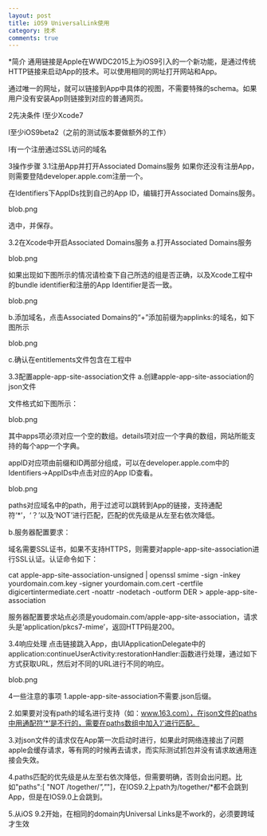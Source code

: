 ```yaml
---
layout: post
title: iOS9 UniversalLink使用
category: 技术
comments: true
---
```


*简介
通用链接是Apple在WWDC2015上为iOS9引入的一个新功能，是通过传统HTTP链接来启动App的技术。可以使用相同的网址打开网站和App。

通过唯一的网址，就可以链接到App中具体的视图，不需要特殊的schema。如果用户没有安装App则链接到对应的普通网页。

2先决条件
l至少Xcode7

l至少iOS9beta2（之前的测试版本要做额外的工作）

l有一个注册通过SSL访问的域名

3操作步骤
3.1注册App并打开Associated Domains服务
如果你还没有注册App，则需要登陆developer.apple.com注册一个。

在Identifiers下AppIDs找到自己的App ID，编辑打开Associated Domains服务。

blob.png

选中，并保存。

3.2在Xcode中开启Associated Domains服务
a.打开Associated Domains服务

blob.png

如果出现如下图所示的情况请检查下自己所选的组是否正确，以及Xcode工程中的bundle identifier和注册的App Identifier是否一致。

blob.png

b.添加域名，点击Associated Domains的“+”添加前缀为applinks:的域名，如下图所示

blob.png

c.确认在entitlements文件包含在工程中

3.3配置apple-app-site-association文件
a.创建apple-app-site-association的json文件

文件格式如下图所示：

blob.png

其中apps项必须对应一个空的数组。details项对应一个字典的数组，网站所能支持的每个app一个字典。

appID对应项由前缀和ID两部分组成，可以在developer.apple.com中的Identifiers→AppIDs中点击对应的App ID查看。

blob.png

paths对应域名中的path，用于过滤可以跳转到App的链接，支持通配符‘*’，‘？’以及‘NOT’进行匹配，匹配的优先级是从左至右依次降低。

b.服务器配置要求：

域名需要SSL证书，如果不支持HTTPS，则需要对apple-app-site-association进行SSL认证。认证命令如下：

cat apple-app-site-association-unsigned | openssl smime -sign -inkey yourdomain.com.key -signer yourdomain.com.cert -certfile digicertintermediate.cert -noattr -nodetach -outform DER > apple-app-site-association

服务器配置要求站点必须是youdomain.com/apple-app-site-association，请求头是‘application/pkcs7-mime’，返回HTTP码是200。

3.4响应处理
点击链接跳入App，由UIApplicationDelegate中的application:continueUserActivity:restorationHandler:函数进行处理，通过如下方式获取URL，然后对不同的URL进行不同的响应。

blob.png

4一些注意的事项
1.apple-app-site-association不需要.json后缀。

2.如果要对没有path的域名进行支持（如：www.163.com），在json文件的paths中用通配符’*’是不行的，需要在paths数组中加入’/’进行匹配。

3.对json文件的请求仅在App第一次启动时进行，如果此时网络连接出了问题apple会缓存请求，等有网的时候再去请求，而实际测试抓包并没有请求故通用连接会失效。

4.paths匹配的优先级是从左至右依次降低，但需要明确，否则会出问题。比如"paths":[ "NOT /together/*","*"]，在IOS9.2上path为/together/*都不会跳到App，但是在IOS9.0上会跳到。

5.从iOS 9.2开始，在相同的domain内Universal Links是不work的，必须要跨域才生效